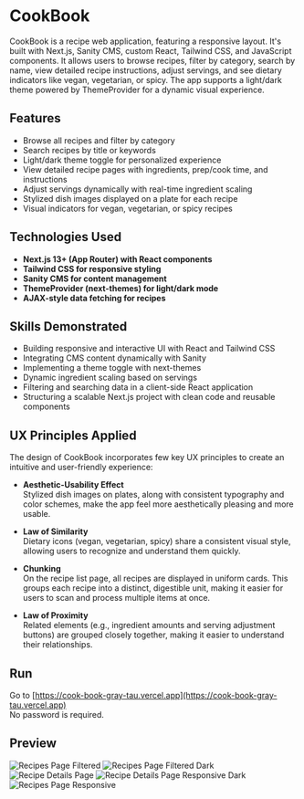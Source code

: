 # CookBook

CookBook is a recipe web application, featuring a responsive layout. It's built with Next.js, Sanity CMS, custom React, Tailwind CSS, and JavaScript components.
It allows users to browse recipes, filter by category, search by name, view detailed recipe instructions, adjust servings, and see dietary indicators like vegan, vegetarian, or spicy. The app supports a light/dark theme powered by ThemeProvider for a dynamic visual experience.

## Features

- Browse all recipes and filter by category
- Search recipes by title or keywords
- Light/dark theme toggle for personalized experience
- View detailed recipe pages with ingredients, prep/cook time, and instructions
- Adjust servings dynamically with real-time ingredient scaling
- Stylized dish images displayed on a plate for each recipe
- Visual indicators for vegan, vegetarian, or spicy recipes

## Technologies Used

- **Next.js 13+ (App Router) with React components**
- **Tailwind CSS for responsive styling**
- **Sanity CMS for content management**
- **ThemeProvider (next-themes) for light/dark mode**
- **AJAX-style data fetching for recipes**

## Skills Demonstrated

- Building responsive and interactive UI with React and Tailwind CSS
- Integrating CMS content dynamically with Sanity
- Implementing a theme toggle with next-themes
- Dynamic ingredient scaling based on servings
- Filtering and searching data in a client-side React application
- Structuring a scalable Next.js project with clean code and reusable components

## UX Principles Applied

The design of CookBook incorporates few key UX principles to create an intuitive and user-friendly experience:

- **Aesthetic-Usability Effect**  
Stylized dish images on plates, along with consistent typography and color schemes, make the app feel more aesthetically pleasing and more usable.

- **Law of Similarity**  
Dietary icons (vegan, vegetarian, spicy) share a consistent visual style, allowing users to recognize and understand them quickly.

- **Chunking**  
On the recipe list page, all recipes are displayed in uniform cards. This groups each recipe into a distinct, digestible unit, making it easier for users to scan and process multiple items at once.

- **Law of Proximity**  
Related elements (e.g., ingredient amounts and serving adjustment buttons) are grouped closely together, making it easier to understand their relationships.

## Run

Go to [https://cook-book-gray-tau.vercel.app](https://cook-book-gray-tau.vercel.app)  
No password is required.

## Preview

![Recipes Page Filtered](public/icons/sc1.png)
![Recipes Page Filtered Dark](public/icons/sc2.png)
![Recipe Details Page](public/icons/sc3.png)
![Recipe Details Page Responsive Dark](public/icons/sc4.png)
![Recipes Page Responsive](public/icons/sc5.png)